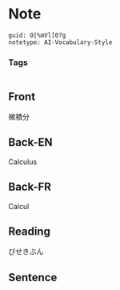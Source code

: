 # Note
```
guid: O|%mVl[0?g
notetype: AI-Vocabulary-Style
```

### Tags
```
```

## Front
微積分

## Back-EN
Calculus

## Back-FR
Calcul

## Reading
びせきぶん

## Sentence

